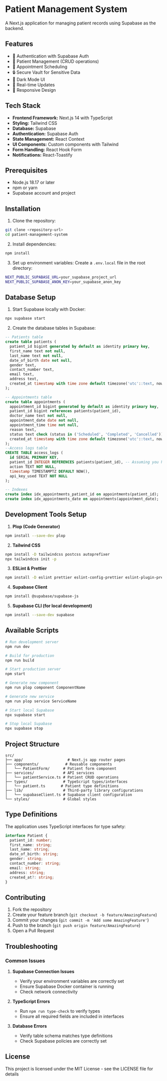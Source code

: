 # Patient Management System

A Next.js application for managing patient records using Supabase as the backend.

## Features

- 🔐 Authentication with Supabase Auth
- 👥 Patient Management (CRUD operations)
- 📅 Appointment Scheduling
- 🔒 Secure Vault for Sensitive Data
- 🌙 Dark Mode UI
- 🚀 Real-time Updates
- 📱 Responsive Design

## Tech Stack

- **Frontend Framework:** Next.js 14 with TypeScript
- **Styling:** Tailwind CSS
- **Database:** Supabase
- **Authentication:** Supabase Auth
- **State Management:** React Context
- **UI Components:** Custom components with Tailwind
- **Form Handling:** React Hook Form
- **Notifications:** React-Toastify

## Prerequisites

- Node.js 18.17 or later
- npm or yarn
- Supabase account and project

## Installation

1. Clone the repository:
```bash
git clone <repository-url>
cd patient-management-system
```

2. Install dependencies:
```bash
npm install
```

3. Set up environment variables:
Create a `.env.local` file in the root directory:
```bash
NEXT_PUBLIC_SUPABASE_URL=your_supabase_project_url
NEXT_PUBLIC_SUPABASE_ANON_KEY=your_supabase_anon_key
```

## Database Setup

1. Start Supabase locally with Docker:
```bash
npx supabase start
```

2. Create the database tables in Supabase:

```sql
-- Patients table
create table patients (
  patient_id bigint generated by default as identity primary key,
  first_name text not null,
  last_name text not null,
  date_of_birth date not null,
  gender text,
  contact_number text,
  email text,
  address text,
  created_at timestamp with time zone default timezone('utc'::text, now()) not null
);

-- Appointments table
create table appointments (
  appointment_id bigint generated by default as identity primary key,
  patient_id bigint references patients(patient_id),
  doctor_name text not null,
  appointment_date date not null,
  appointment_time time not null,
  reason text,
  status text check (status in ('Scheduled', 'Completed', 'Cancelled')) default 'Scheduled',
  created_at timestamp with time zone default timezone('utc'::text, now()) not null
);
--Access logs table
CREATE TABLE access_logs (
  id SERIAL PRIMARY KEY,
  patient_id INTEGER REFERENCES patients(patient_id), -- Assuming you have a patients table
  action TEXT NOT NULL,
  timestamp TIMESTAMPTZ DEFAULT NOW(),
  api_key_used TEXT NOT NULL
);

-- Indexes
create index idx_appointments_patient_id on appointments(patient_id);
create index idx_appointments_date on appointments(appointment_date);
```

## Development Tools Setup

1. **Plop (Code Generator)**
```bash
npm install --save-dev plop
```

2. **Tailwind CSS**
```bash
npm install -D tailwindcss postcss autoprefixer
npx tailwindcss init -p
```

3. **ESLint & Prettier**
```bash
npm install -D eslint prettier eslint-config-prettier eslint-plugin-prettier
```

4. **Supabase Client**
```bash
npm install @supabase/supabase-js
```

5. **Supabase CLI (for local development)**
```bash
npm install --save-dev supabase
```

## Available Scripts

```bash
# Run development server
npm run dev

# Build for production
npm run build

# Start production server
npm start

# Generate new component
npm run plop component ComponentName

# Generate new service
npm run plop service ServiceName

# Start local Supabase
npx supabase start

# Stop local Supabase
npx supabase stop
```

## Project Structure

```
src/
├── app/                    # Next.js app router pages
├── components/            # Reusable components
│   └── PatientForm/      # Patient form component
├── services/             # API services
│   └── patientService.ts # Patient CRUD operations
├── types/                # TypeScript types/interfaces
│   └── patient.ts       # Patient type definitions
├── lib/                  # Third-party library configurations
│   └── supabaseClient.ts # Supabase client configuration
└── styles/               # Global styles
```

## Type Definitions

The application uses TypeScript interfaces for type safety:

```typescript
interface Patient {
  patient_id: number;
  first_name: string;
  last_name: string;
  date_of_birth: string;
  gender: string;
  contact_number: string;
  email: string;
  address: string;
  created_at?: string;
}
```

## Contributing

1. Fork the repository
2. Create your feature branch (`git checkout -b feature/AmazingFeature`)
3. Commit your changes (`git commit -m 'Add some AmazingFeature'`)
4. Push to the branch (`git push origin feature/AmazingFeature`)
5. Open a Pull Request

## Troubleshooting

### Common Issues

1. **Supabase Connection Issues**
   - Verify your environment variables are correctly set
   - Ensure Supabase Docker container is running
   - Check network connectivity

2. **TypeScript Errors**
   - Run `npm run type-check` to verify types
   - Ensure all required fields are included in interfaces

3. **Database Errors**
   - Verify table schema matches type definitions
   - Check Supabase policies are correctly set

## License

This project is licensed under the MIT License - see the LICENSE file for details


